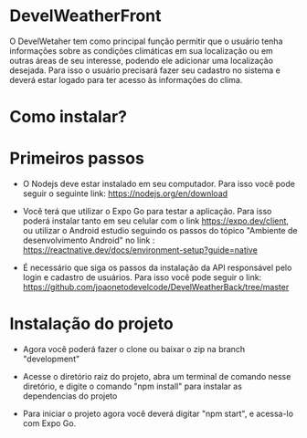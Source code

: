 # DevelWeatherFront

O DevelWetaher tem como principal função permitir que o usuário tenha informações sobre as condições climáticas em sua localização ou em outras áreas de seu interesse, podendo ele adicionar uma localização desejada. Para isso o usuário precisará fazer seu cadastro no sistema e deverá estar logado para ter acesso às informações do clima.


# Como instalar?

# Primeiros passos

- O Nodejs deve estar instalado em seu computador. Para isso você pode seguir o seguinte link: https://nodejs.org/en/download


- Você terá que utilizar o Expo Go para testar a aplicação. Para isso poderá instalar tanto em seu celular com o link https://expo.dev/client, ou utilizar o Android estudio seguindo os passos do tópico "Ambiente de desenvolvimento Android" no link : https://reactnative.dev/docs/environment-setup?guide=native


- É necessário que siga os passos da instalação da API responsável pelo login e cadastro de usuários. Para isso você pode seguir o link: https://github.com/joaonetodevelcode/DevelWeatherBack/tree/master


# Instalação do projeto

- Agora você poderá fazer o clone ou baixar o zip na branch "development"


- Acesse o diretório raiz do projeto, abra um terminal de comando nesse diretório, e digite o comando "npm install" para instalar as dependencias do projeto


- Para iniciar o projeto agora você deverá digitar "npm start", e acessa-lo com Expo Go.
